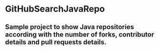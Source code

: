 # GitHubSearchJavaRepo

## Sample project to show Java repositories according with the number of forks, contributor details and pull requests details.
